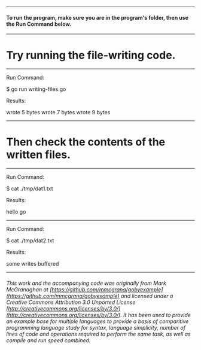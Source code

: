 ___
#### To run the program, make sure you are in the program's folder, then use the Run Command below.

___
# Try running the file-writing code.

___
Run Command:

$ go run writing-files.go


Results:
 
wrote 5 bytes
wrote 7 bytes
wrote 9 bytes

___
# Then check the contents of the written files.

___
Run Command:

$ cat ./tmp/dat1.txt


Results:

hello
go

___
Run Command:

$ cat ./tmp/dat2.txt


Results:

some
writes
buffered

___

###### This work and the accompanying code was originally from Mark McGranaghan at [https://github.com/mmcgrana/gobyexample](https://github.com/mmcgrana/gobyexample) and licensed under a Creative Commons Attribution 3.0 Unported License [http://creativecommons.org/licenses/by/3.0/](http://creativecommons.org/licenses/by/3.0/). It has been used to provide an example base for multiple languages to provide a basis of comparitive programming language study for syntax, language simplicity, number of lines of code and operations required to perform the same task, as well as compile and run speed combined.